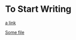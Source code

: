 # To Start Writing

[a link](https://github.com/Ahket-net/docs/blob/nael/CADET%20Reference%20Manual.md "CADET")

[Some file](README.md)
